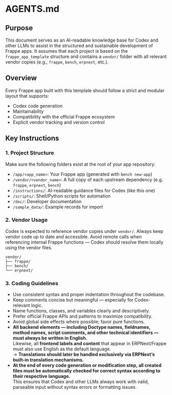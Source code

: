 # AGENTS.md

## Purpose

This document serves as an AI-readable knowledge base for Codex and other LLMs to assist in the structured and sustainable development of Frappe apps. It assumes that each project is based on the `frappe_app_template` structure and contains a `vendor/` folder with all relevant vendor copies (e.g., `frappe`, `bench`, `erpnext`, etc.).

## Overview

Every Frappe app built with this template should follow a strict and modular layout that supports:

- Codex code generation
- Maintainability
- Compatibility with the official Frappe ecosystem
- Explicit vendor tracking and version control

## Key Instructions

### 1. Project Structure

Make sure the following folders exist at the root of your app repository:

- `/app/<app_name>`: Your Frappe app (generated with `bench new-app`)
- `/vendor/<vendor_name>`: A full copy of each upstream dependency (e.g. `frappe`, `erpnext`, `bench`)
- `/instructions/`: AI-readable guidance files for Codex (like this one)
- `/scripts/`: Shell/Python scripts for automation
- `/doc/`: Developer documentation
- `/sample_data/`: Example records for import

### 2. Vendor Usage

Codex is expected to reference vendor copies under `vendor/`. Always keep vendor code up to date and accessible. Avoid remote calls when referencing internal Frappe functions — Codex should resolve them locally using the vendor files.

```text
vendor/
├── frappe/
├── bench/
└── erpnext/
```

### 3. Coding Guidelines

- Use consistent syntax and proper indentation throughout the codebase.  
- Keep comments concise but meaningful — especially for Codex-relevant logic.  
- Name functions, classes, and variables clearly and descriptively.  
- Prefer official Frappe APIs and patterns to maximize compatibility.  
- Avoid global side effects where possible; favor pure functions.  
- **All backend elements — including Doctype names, fieldnames, method names, script comments, and other technical identifiers — must always be written in English.**  
  Likewise, all **frontend labels and content** that appear in ERPNext/Frappe must also use English as the default language.  
  → **Translations should later be handled exclusively via ERPNext’s built-in translation mechanisms.**  
- **At the end of every code generation or modification step, all created files must be automatically checked for correct syntax according to their respective language.**  
  This ensures that Codex and other LLMs always work with valid, parseable input without syntax errors or formatting issues.
